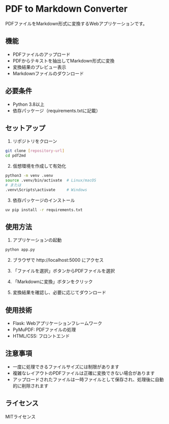 # PDF to Markdown Converter

PDFファイルをMarkdown形式に変換するWebアプリケーションです。

## 機能

- PDFファイルのアップロード
- PDFからテキストを抽出してMarkdown形式に変換
- 変換結果のプレビュー表示
- Markdownファイルのダウンロード

## 必要条件

- Python 3.8以上
- 依存パッケージ（requirements.txtに記載）

## セットアップ

1. リポジトリをクローン
```bash
git clone [repository-url]
cd pdf2md
```

2. 仮想環境を作成して有効化
```bash
python3 -m venv .venv
source .venv/bin/activate  # Linux/macOS
# または
.venv\Scripts\activate     # Windows
```

3. 依存パッケージのインストール
```bash
uv pip install -r requirements.txt
```

## 使用方法

1. アプリケーションの起動
```bash
python app.py
```

2. ブラウザで http://localhost:5000 にアクセス

3. 「ファイルを選択」ボタンからPDFファイルを選択

4. 「Markdownに変換」ボタンをクリック

5. 変換結果を確認し、必要に応じてダウンロード

## 使用技術

- Flask: Webアプリケーションフレームワーク
- PyMuPDF: PDFファイルの処理
- HTML/CSS: フロントエンド

## 注意事項

- 一度に処理できるファイルサイズには制限があります
- 複雑なレイアウトのPDFファイルは正確に変換できない場合があります
- アップロードされたファイルは一時ファイルとして保存され、処理後に自動的に削除されます

## ライセンス

MITライセンス
